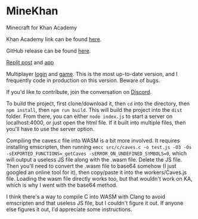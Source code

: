 # MineKhan
Minecraft for Khan Academy

Khan Academy link can be found [here](https://www.khanacademy.org/computer-programming/minekhan/5647155001376768).

GitHub release can be found [here](https://willard21.github.io/MineKhan/dist/).

[Replit post](https://repl.it/talk/share/MineKhan-Minecraft-for-Khan-Academy/87382) and [app](https://replit.com/@Willard21/MineKhan)

Multiplayer [login](https://willard.fun/login) and [game](https://willard.fun/minekhan). This is the most up-to-date version, and I frequently code in production on this version. Beware of bugs.


If you'd like to contribute, join the conversation on [Discord](https://discord.gg/j3SzCQU).

To build the project, first clone/download it, then `cd` into the directory, then `npm install`, then `npm run build`. This will build the project into the `dist` folder. From there, you can either `node index.js` to start a server on localhost:4000, or just open the html file. If it built into multiple files, then you'll have to use the server option.

Compiling the caves.c file into WASM is a bit more involved. It requires installing emscripten, then running `emcc src/c/caves.c -o test.js -O3 -Os -sEXPORTED_FUNCTIONS=_getCaves -sERROR_ON_UNDEFINED_SYMBOLS=0`, which will output a useless JS file along with the .wasm file. Delete the JS file. Then you'll need to convert the .wasm file to base64 somehow (I just googled an online tool for it), then copy/paste it into the workers/Caves.js file. Loading the wasm file directly works too, but that wouldn't work on KA, which is why I went with the base64 method.

I think there's a way to compile C into WASM with Clang to avoid emscripten and that useless JS file, but I couldn't figure it out. If anyone else figures it out, I'd appreciate some instructions.